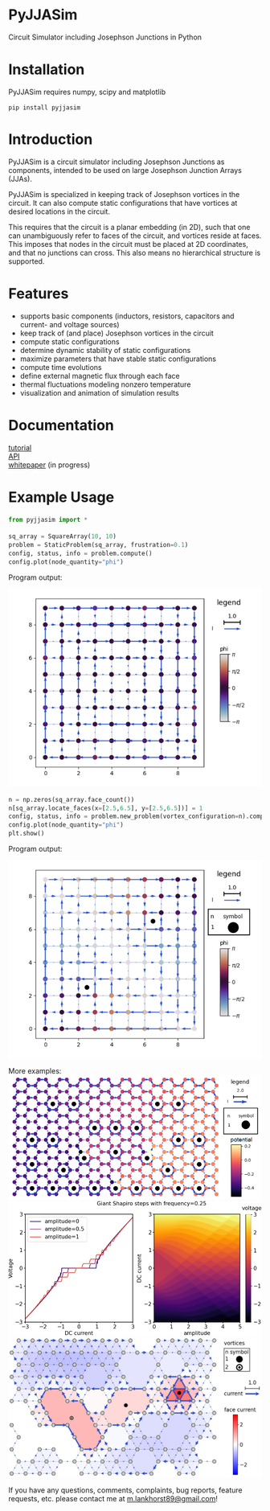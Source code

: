
# PyJJASim
Circuit Simulator including Josephson Junctions in Python

# Installation
PyJJASim requires numpy, scipy and matplotlib

```
pip install pyjjasim
```

# Introduction
PyJJASim is a circuit simulator including Josephson Junctions as components, 
intended to be used on large Josephson Junction Arrays (JJAs). 

PyJJASim is specialized in keeping track of Josephson vortices in the circuit. 
It can also compute static configurations that have vortices at desired 
locations in the circuit.

This requires that the circuit is a planar embedding (in 2D), such that 
one can unambiguously refer to faces of the circuit, and vortices reside
at faces. This imposes that nodes in the circuit must be placed 
at 2D coordinates, and that no junctions can cross. This also means no
hierarchical structure is supported.

# Features
- supports basic components (inductors, resistors, capacitors and current- and voltage sources)
- keep track of (and place) Josephson vortices in the circuit
- compute static configurations 
- determine dynamic stability of static configurations
- maximize parameters that have stable static configurations
- compute time evolutions
- define external magnetic flux through each face
- thermal fluctuations modeling nonzero temperature
- visualization and animation of simulation results

# Documentation
[tutorial](./tutorial/pyjjasim_tutorial.md) \
[API](https://readthedocs.org/projects/pyjjasim/) \
[whitepaper](PyJJASim_Whitepaper.pdf) (in progress)

# Example Usage

````python
from pyjjasim import *

sq_array = SquareArray(10, 10)
problem = StaticProblem(sq_array, frustration=0.1)
config, status, info = problem.compute()
config.plot(node_quantity="phi")
````

Program output:

![alt text](./examples/readme_example_0.png?raw=true)

````python
n = np.zeros(sq_array.face_count())
n[sq_array.locate_faces(x=[2.5,6.5], y=[2.5,6.5])] = 1
config, status, info = problem.new_problem(vortex_configuration=n).compute()
config.plot(node_quantity="phi")
plt.show()
````

Program output:

![alt text](./examples/readme_example_1.png?raw=true)

More examples:
![alt text](./examples/images/biassed_honeycomb.png?raw=true)
![alt text](./examples/images/shapiro_steps.png?raw=true)
![alt text](./examples/images/disordered.png?raw=true)

If you have any questions, comments, complaints, 
bug reports, feature requests, etc.
please contact me at m.lankhorst89@gmail.com!
